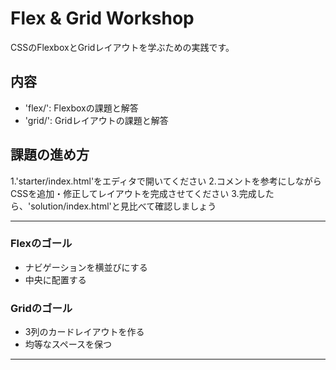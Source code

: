 # Flex & Grid Workshop
CSSのFlexboxとGridレイアウトを学ぶための実践です。

## 内容
- 'flex/': Flexboxの課題と解答
- 'grid/': Gridレイアウトの課題と解答

## 課題の進め方
1.'starter/index.html'をエディタで開いてください
2.コメントを参考にしながらCSSを追加・修正してレイアウトを完成させてください
3.完成したら、'solution/index.html'と見比べて確認しましょう

---

### Flexのゴール
- ナビゲーションを横並びにする
- 中央に配置する

### Gridのゴール
- 3列のカードレイアウトを作る
- 均等なスペースを保つ

---
